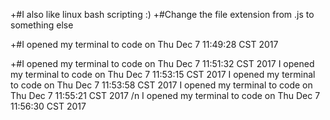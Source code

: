 +#I also like linux bash scripting :)
+#Change the file extension from .js to something else

+#I opened my terminal to code on Thu Dec  7 11:49:28 CST 2017

+#I opened my terminal to code on Thu Dec  7 11:51:32 CST 2017
I opened my terminal to code on Thu Dec  7 11:53:15 CST 2017
I opened my terminal to code on Thu Dec  7 11:53:58 CST 2017
I opened my terminal to code on Thu Dec  7 11:55:21 CST 2017
/n I opened my terminal to code on Thu Dec  7 11:56:30 CST 2017

